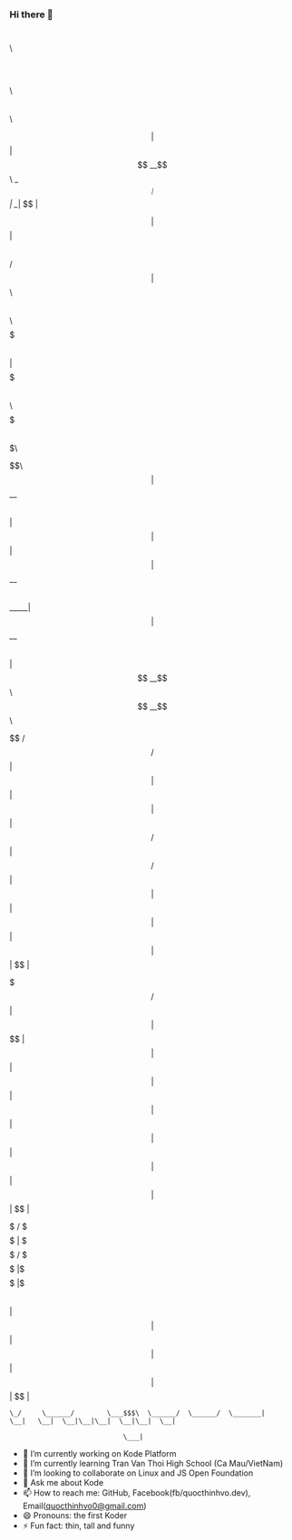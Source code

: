 ### Hi there 👋

$$\    $$\                  $$$$$$\                                      $$$$$$$$\ $$\       $$\           $$\      

$$ |   $$ |                $$  __$$\                                     \__$$  __|$$ |      \__|          $$ |  

$$ |   $$ | $$$$$$\        $$ /  $$ |$$\   $$\  $$$$$$\   $$$$$$$\          $$ |   $$$$$$$\  $$\ $$$$$$$\  $$$$$$$\  

\$$\  $$  |$$  __$$\       $$ |  $$ |$$ |  $$ |$$  __$$\ $$  _____|         $$ |   $$  __$$\ $$ |$$  __$$\ $$  __$$\ 

 \$$\$$  / $$ /  $$ |      $$ |  $$ |$$ |  $$ |$$ /  $$ |$$ /               $$ |   $$ |  $$ |$$ |$$ |  $$ |$$ |  $$ |
 
  \$$$  /  $$ |  $$ |      $$ $$\$$ |$$ |  $$ |$$ |  $$ |$$ |               $$ |   $$ |  $$ |$$ |$$ |  $$ |$$ |  $$ |
  
   \$  /   \$$$$$$  |      \$$$$$$ / \$$$$$$  |\$$$$$$  |\$$$$$$$\          $$ |   $$ |  $$ |$$ |$$ |  $$ |$$ |  $$ |
   
    \_/     \______/        \___$$$\  \______/  \______/  \_______|         \__|   \__|  \__|\__|\__|  \__|\__|  \__|
    
                                \___|                                                                                
                                                                                                                     
                                                                                                                     
- 🔭 I’m currently working on Kode Platform
- 🌱 I’m currently learning Tran Van Thoi High School (Ca Mau/VietNam)
- 👯 I’m looking to collaborate on Linux and JS Open Foundation
- 💬 Ask me about Kode
- 📫 How to reach me: GitHub, Facebook(fb/quocthinhvo.dev), Email(quocthinhvo0@gmail.com)
- 😄 Pronouns: the first Koder
- ⚡ Fun fact: thin, tall and funny
<!--
**quocthinhvo/quocthinhvo** is a ✨ _special_ ✨ repository because its `README.md` (this file) appears on your GitHub profile.


